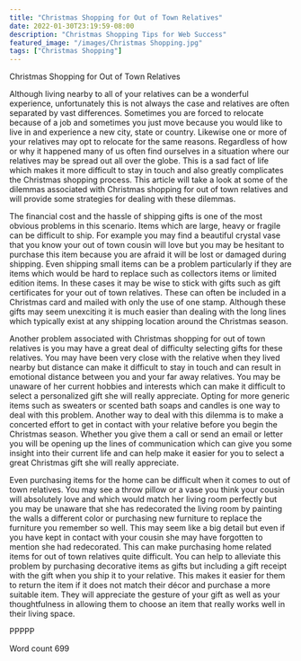 ```yaml
---
title: "Christmas Shopping for Out of Town Relatives"
date: 2022-01-30T23:19:59-08:00
description: "Christmas Shopping Tips for Web Success"
featured_image: "/images/Christmas Shopping.jpg"
tags: ["Christmas Shopping"]
---
```


Christmas Shopping for Out of Town Relatives

Although living nearby to all of your relatives can be a wonderful experience, unfortunately this is not always the case and relatives are often separated by vast differences. Sometimes you are forced to relocate because of a job and sometimes you just move because you would like to live in and experience a new city, state or country. Likewise one or more of your relatives may opt to relocate for the same reasons. Regardless of how or why it happened many of us often find ourselves in a situation where our relatives may be spread out all over the globe. This is a sad fact of life which makes it more difficult to stay in touch and also greatly complicates the Christmas shopping process. This article will take a look at some of the dilemmas associated with Christmas shopping for out of town relatives and will provide some strategies for dealing with these dilemmas.

The financial cost and the hassle of shipping gifts is one of the most obvious problems in this scenario. Items which are large, heavy or fragile can be difficult to ship. For example you may find a beautiful crystal vase that you know your out of town cousin will love but you may be hesitant to purchase this item because you are afraid it will be lost or damaged during shipping. Even shipping small items can be a problem particularly if they are items which would be hard to replace such as collectors items or limited edition items. In these cases it may be wise to stick with gifts such as gift certificates for your out of town relatives. These can often be included in a Christmas card and mailed with only the use of one stamp. Although these gifts may seem unexciting it is much easier than dealing with the long lines which typically exist at any shipping location around the Christmas season. 

Another problem associated with Christmas shopping for out of town relatives is you may have a great deal of difficulty selecting gifts for these relatives. You may have been very close with the relative when they lived nearby but distance can make it difficult to stay in touch and can result in emotional distance between you and your far away relatives. You may be unaware of her current hobbies and interests which can make it difficult to select a personalized gift she will really appreciate. Opting for more generic items such as sweaters or scented bath soaps and candles is one way to deal with this problem. Another way to deal with this dilemma is to make a concerted effort to get in contact with your relative before you begin the Christmas season. Whether you give them a call or send an email or letter you will be opening up the lines of communication which can give you some insight into their current life and can help make it easier for you to select a great Christmas gift she will really appreciate. 

Even purchasing items for the home can be difficult when it comes to out of town relatives. You may see a throw pillow or a vase you think your cousin will absolutely love and which would match her living room perfectly but you may be unaware that she has redecorated the living room by painting the walls a different color or purchasing new furniture to replace the furniture you remember so well. This may seem like a big detail but even if you have kept in contact with your cousin she may have forgotten to mention she had redecorated. This can make purchasing home related items for out of town relatives quite difficult. You can help to alleviate this problem by purchasing decorative items as gifts but including a gift receipt with the gift when you ship it to your relative. This makes it easier for them to return the item if it does not match their décor and purchase a more suitable item. They will appreciate the gesture of your gift as well as your thoughtfulness in allowing them to choose an item that really works well in their living space. 

PPPPP

Word count 699

